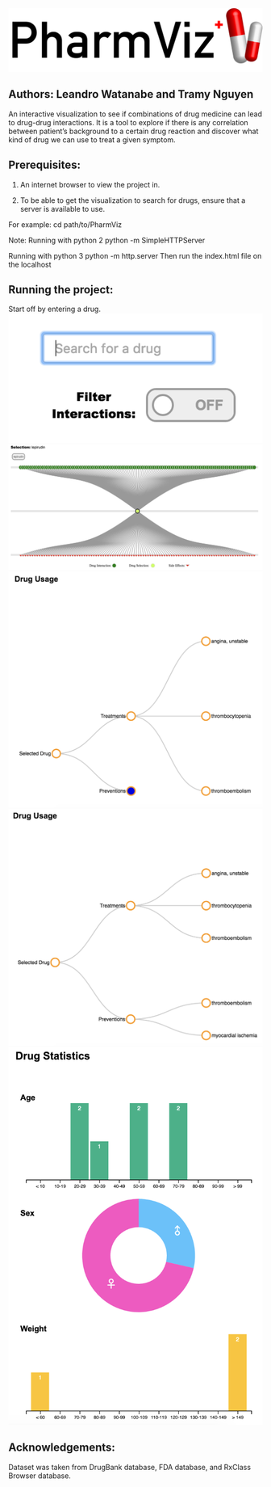 ![Search for a drug](../resources/figs/pharmVizLogo.png)
## Authors: Leandro Watanabe and Tramy Nguyen

An interactive visualization to see if combinations of drug medicine can lead to drug-drug interactions.
It is a tool to explore if there is any correlation between patient’s background to a certain drug reaction and
discover what kind of drug we can use to treat a given symptom.

## Prerequisites:
1. An internet browser to view the project in.

2. To be able to get the visualization to search for drugs, ensure that a server is available to use.

For example:
cd path/to/PharmViz

Note: Running with python 2
python -m SimpleHTTPServer

Running with python 3
python -m http.server
Then run the index.html file on the localhost

## Running the project:
Start off by entering a drug.
![Search for a drug](../resources/figs/search_drug.png)
![Search for a drug](../resources/figs/drug_interactions.png)
![Search for a drug](../resources/figs/treatment_before.png)
![Search for a drug](../resources/figs/treatment_after.png)
![Search for a drug](../resources/figs/drug_statistics.png)


## Acknowledgements:
Dataset was taken from DrugBank database, FDA database, and RxClass Browser database. 

